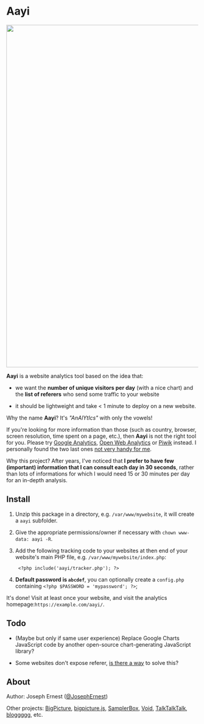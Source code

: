 # Aayi

<img src="http://gget.it/27cgzhtl/TinyAnalytics.png" width="900"/>

**Aayi** is a website analytics tool based on the idea that:

* we want the **number of unique visitors per day** (with a nice chart) and the **list of referers** who send some traffic to your website

* it should be lightweight and take < 1 minute to deploy on a new website.

Why the name **Aayi**? It's *"AnAlYtIcs"* with only the vowels!

If you're looking for more information than those (such as country, browser, screen resolution, time spent on a page, etc.), then **Aayi** is not the right tool for you. Please try [Google Analytics](https://analytics.google.com), [Open Web Analytics](https://www.openwebanalytics.com/) or [Piwik](https://www.piwik.org/) instead. I personally found the two last ones [not very handy for me](http://afewthingz.com/aboutanalytics).

Why this project? After years, I've noticed that **I prefer to have few (important) information that I can consult each day in 30 seconds**, rather than lots of informations for which I would need 15 or 30 minutes per day for an in-depth analysis.

## Install

1) Unzip this package in a directory, e.g. `/var/www/mywebsite`, it will create a `aayi` subfolder.

2) Give the appropriate permissions/owner if necessary with `chown www-data: aayi -R`.

3) Add the following tracking code to your websites at then end of your website's main PHP file, e.g. `/var/www/mywebsite/index.php`:

        <?php include('aayi/tracker.php'); ?>

4) **Default password is `abcdef`**, you can optionally create a `config.php` containing `<?php $PASSWORD = 'mypassword'; ?>`;

It's done! Visit at least once your website, and visit the analytics homepage:`https://example.com/aayi/`.

## Todo

* (Maybe but only if same user experience) Replace Google Charts JavaScript code by another open-source chart-generating JavaScript library?

* Some websites don't expose referer, [is there a way](https://stackoverflow.com/q/41466351/1422096) to solve this? 

## About

Author: Joseph Ernest ([@JosephErnest](https://twitter.com/JosephErnest))

Other projects: [BigPicture](http://bigpictu.re), [bigpicture.js](https://github.com/josephernest/bigpicture.js), [SamplerBox](http://www.samplerbox.org), [Void](http://www.thisisvoid.org), [TalkTalkTalk](https://github.com/josephernest/TalkTalkTalk), [bloggggg](https://github.com/josephernest/bloggggg), etc.
